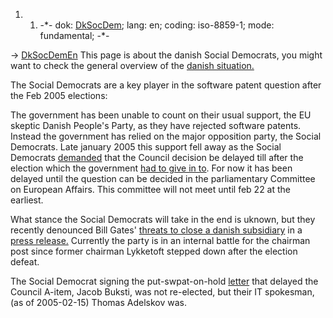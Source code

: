 1.  1.  -\*- dok: [DkSocDem](DkSocDem "wikilink"); lang: en; coding:
        iso-8859-1; mode: fundamental; -\*-

-\> [DkSocDemEn](DkSocDemEn "wikilink") This page is about the danish
Social Democrats, you might want to check the general overview of the
[danish situation.](http://kwiki.ffii.org/SwpatdkEn "wikilink")

The Social Democrats are a key player in the software patent question
after the Feb 2005 elections:

The government has been unable to count on their usual support, the EU
skeptic Danish People\'s Party, as they have rejected software patents.
Instead the government has relied on the major opposition party, the
Social Democrats. Late january 2005 this support fell away as the Social
Democrats [demanded](http://wiki.ffii.org/Buksti0501En "wikilink") that
the Council decision be delayed till after the election which the
government [had to give in
to](http://wiki.ffii.org/Holmsgaard0501En "wikilink"). For now it has
been delayed until the question can be decided in the parliamentary
Committee on European Affairs. This committee will not meet until feb 22
at the earliest.

What stance the Social Democrats will take in the end is uknown, but
they recently denounced Bill Gates\' [threats to close a danish
subsidiary](http://wiki.ffii.org/Navision050215En "wikilink") in a
[press release.](http://wiki.ffii.org/Adelskov050215En "wikilink")
Currently the party is in an internal battle for the chairman post since
former chairman Lykketoft stepped down after the election defeat.

The Social Democrat signing the put-swpat-on-hold
[letter](http://wiki.ffii.org/Buksti0501En "wikilink") that delayed the
Council A-item, Jacob Buksti, was not re-elected, but their IT
spokesman, (as of 2005-02-15) Thomas Adelskov was.
